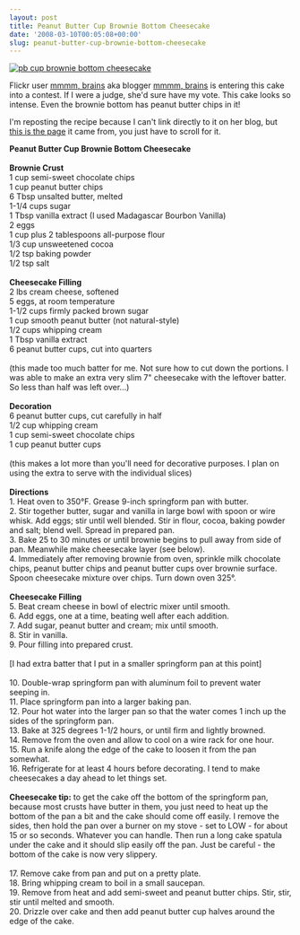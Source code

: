 ```yaml
---
layout: post
title: Peanut Butter Cup Brownie Bottom Cheesecake
date: '2008-03-10T00:05:08+00:00'
slug: peanut-butter-cup-brownie-bottom-cheesecake
---
```

<a href="http://www.flickr.com/photos/elfcakes/421215310/"><img src="http://farm1.static.flickr.com/146/421215310_1c81610fca.jpg" alt="pb cup brownie bottom cheesecake" /></a>

Flickr user <a href="http://www.flickr.com/photos/elfcakes/">mmmm, brains</a> aka blogger <a href="http://www.mmmmbrains.com/blogg/">mmmm, brains</a> is entering this cake into a contest. If I were a judge, she'd sure have my vote. This cake looks so intense. Even the brownie bottom has peanut butter chips in it! 

I'm reposting the recipe because I can't link directly to it on her blog, but <a href="http://www.mmmmbrains.com/archives/2007_03.html#001218">this is the page</a> it came from, you just have to scroll for it. 

<div class="recipe">
<strong>Peanut Butter Cup Brownie Bottom Cheesecake</strong><br>
<br>
<strong>Brownie Crust</strong><br>
1 cup semi-sweet chocolate chips<br>
1 cup peanut butter chips<br>
6 Tbsp unsalted butter, melted <br>
1-1/4 cups sugar <br>
1 Tbsp vanilla extract (I used Madagascar Bourbon Vanilla)<br>
2 eggs <br>
1 cup plus 2 tablespoons all-purpose flour <br>
1/3 cup unsweetened cocoa<br>
1/2 tsp baking powder <br>
1/2 tsp salt<br>
<br>
<strong>Cheesecake Filling</strong><br>
2 lbs cream cheese, softened<br>
5 eggs, at room temperature <br>
1-1/2 cups firmly packed brown sugar <br>
1 cup smooth peanut butter (not natural-style) <br>
1/2 cups whipping cream <br>
1 Tbsp vanilla extract <br>
6 peanut butter cups, cut into quarters<br>
<br>
(this made too much batter for me. Not sure how to cut down the portions. I was able to make an extra very slim 7" cheesecake with the leftover batter. So less than half was left over...)<br>
<br>
<strong>Decoration</strong><br>
6 peanut butter cups, cut carefully in half<br>
1/2 cup whipping cream<br>
1 cup semi-sweet chocolate chips<br>
1 cup peanut butter cups<br>
<br>
(this makes a lot more than you'll need for decorative purposes. I plan on using the extra to serve with the individual slices)<br>
<br>
<strong>Directions</strong><br>
1. Heat oven to 350°F. Grease 9-inch springform pan with butter.<br>
2. Stir together butter, sugar and vanilla in large bowl with spoon or wire whisk. Add eggs; stir until well blended. Stir in flour, cocoa, baking powder and salt; blend well. Spread in prepared pan.<br>
3. Bake 25 to 30 minutes or until brownie begins to pull away from side of pan. Meanwhile make cheesecake layer (see below).<br>
4. Immediately after removing brownie from oven, sprinkle milk chocolate chips, peanut butter chips and peanut butter cups over brownie surface. Spoon cheesecake mixture over chips. Turn down oven 325°.<br>
<br>
<strong>Cheesecake Filling</strong><br>
5. Beat cream cheese in bowl of electric mixer until smooth.<br>
6. Add eggs, one at a time, beating well after each addition.<br>
7. Add sugar, peanut butter and cream; mix until smooth.<br>
8. Stir in vanilla.<br>
9. Pour filling into prepared crust.<br>
<br>
[I had extra batter that I put in a smaller springform pan at this point]<br>
<br>
10. Double-wrap springform pan with aluminum foil to prevent water seeping in.<br>
11. Place springform pan into a larger baking pan.<br>
12. Pour hot water into the larger pan so that the water comes 1 inch up the sides of the springform pan.<br>
13. Bake at 325 degrees 1-1/2 hours, or until firm and lightly browned.<br>
14. Remove from the oven and allow to cool on a wire rack for one hour.<br>
15. Run a knife along the edge of the cake to loosen it from the pan somewhat.<br>
16. Refrigerate for at least 4 hours before decorating. I tend to make cheesecakes a day ahead to let things set.<br>
<br>
<strong>Cheesecake tip:</strong> to get the cake off the bottom of the springform pan, because most crusts have butter in them, you just need to heat up the bottom of the pan a bit and the cake should come off easily. I remove the sides, then hold the pan over a burner on my stove - set to LOW - for about 15 or so seconds. Whatever you can handle. Then run a long cake spatula under the cake and it should slip easily off the pan. Just be careful - the bottom of the cake is now very slippery.<br>
<br>
17. Remove cake from pan and put on a pretty plate.<br>
18. Bring whipping cream to boil in a small saucepan.<br>
19. Remove from heat and add semi-sweet and peanut butter chips. Stir, stir, stir until melted and smooth.<br>
20. Drizzle over cake and then add peanut butter cup halves around the edge of the cake.
</div>
